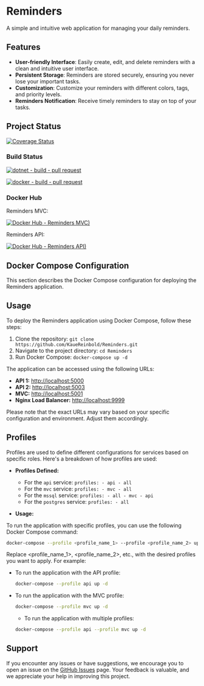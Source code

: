 # Reminders

A simple and intuitive web application for managing your daily reminders.

## Features

- **User-friendly Interface**: Easily create, edit, and delete reminders with a clean and intuitive user interface.
- **Persistent Storage**: Reminders are stored securely, ensuring you never lose your important tasks.
- **Customization**: Customize your reminders with different colors, tags, and priority levels.
- **Reminders Notification**: Receive timely reminders to stay on top of your tasks.

## Project Status

[![Coverage Status](https://coveralls.io/repos/github/KaueReinbold/Reminders/badge.svg?branch=main)](https://coveralls.io/github/KaueReinbold/Reminders?branch=main)

### Build Status

  [![dotnet - build - pull request](https://github.com/KaueReinbold/Reminders/actions/workflows/dotnet-pull-request.yml/badge.svg)](https://github.com/KaueReinbold/Reminders/actions/workflows/dotnet-pull-request.yml)

  [![docker - build - pull request](https://github.com/KaueReinbold/Reminders/actions/workflows/docker-pull-request.yml/badge.svg)](https://github.com/KaueReinbold/Reminders/actions/workflows/docker-pull-request.yml)

### Docker Hub

Reminders MVC:

  [![Docker Hub - Reminders MVC)](https://img.shields.io/docker/pulls/kauereinbold/reminders-mvc.svg)](https://hub.docker.com/r/kauereinbold/reminders-mvc)

Reminders API:

  [![Docker Hub - Reminders API)](https://img.shields.io/docker/pulls/kauereinbold/reminders-api.svg)](https://hub.docker.com/r/kauereinbold/reminders-api)

## Docker Compose Configuration

This section describes the Docker Compose configuration for deploying the Reminders application.

## Usage

To deploy the Reminders application using Docker Compose, follow these steps:

1. Clone the repository: `git clone https://github.com/KaueReinbold/Reminders.git`
2. Navigate to the project directory: `cd Reminders`
3. Run Docker Compose: `docker-compose up -d`

The application can be accessed using the following URLs:

- **API 1:** [http://localhost:5000](http://localhost:5000)
- **API 2:** [http://localhost:5003](http://localhost:5003)
- **MVC:** [http://localhost:5001](http://localhost:5001)
- **Nginx Load Balancer:** [http://localhost:9999](http://localhost:9999)

Please note that the exact URLs may vary based on your specific configuration and environment. Adjust them accordingly.

## Profiles

Profiles are used to define different configurations for services based on specific roles. Here's a breakdown of how profiles are used:

- **Profiles Defined:**
  - For the `api` service: `profiles: - api - all`
  - For the `mvc` service: `profiles: - mvc - all`
  - For the `mssql` service: `profiles: - all - mvc - api`
  - For the `postgres` service: `profiles: - all`

- **Usage:**
  
To run the application with specific profiles, you can use the following Docker Compose command:
    
```bash
docker-compose --profile <profile_name_1> --profile <profile_name_2> up -d
```

Replace <profile_name_1>, <profile_name_2>, etc., with the desired profiles you want to apply. For example:

- To run the application with the API profile:

  ```bash
  docker-compose --profile api up -d
  ```

- To run the application with the MVC profile:
  
  ```bash
  docker-compose --profile mvc up -d
  ```

  - To run the application with multiple profiles:

  ```bash
  docker-compose --profile api --profile mvc up -d
  ```

## Support

If you encounter any issues or have suggestions, we encourage you to open an issue on the [GitHub Issues](https://github.com/KaueReinbold/Reminders/issues) page. Your feedback is valuable, and we appreciate your help in improving this project.
